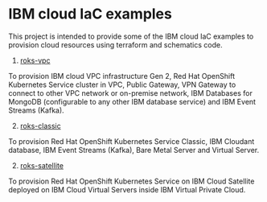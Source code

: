 # IBM cloud IaC examples

This project is intended to provide some of the IBM cloud IaC examples to provision cloud resources using terraform and schematics code.

1) [roks-vpc](https://github.com/gargpriyank/ibmcloud-iac-examples/tree/master/roks-vpc)

To provision IBM cloud VPC infrastructure Gen 2, Red Hat OpenShift Kubernetes Service cluster in VPC, Public Gateway, VPN
Gateway to connect to other VPC network or on-premise network, IBM Databases for MongoDB (configurable to any other IBM database service) and IBM
Event Streams (Kafka).

2) [roks-classic](https://github.com/gargpriyank/ibmcloud-iac-examples/tree/master/roks-classic)

To provision Red Hat OpenShift Kubernetes Service Classic, IBM Cloudant database, IBM Event Streams (Kafka), Bare Metal
Server and Virtual Server.

2) [roks-satellite](https://github.com/gargpriyank/ibmcloud-iac-examples/tree/master/roks-satellite)

To provision Red Hat OpenShift Kubernetes Service on IBM Cloud Satellite deployed on IBM Cloud Virtual Servers inside IBM Virtual Private Cloud.
